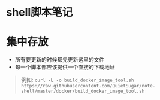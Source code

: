 # shell脚本笔记

# 集中存放

- 所有要更新的时候都先更新这里的文件
- 每一个脚本都应该提供一个直接的下载地址

> 例如: `curl -L -o build_docker_image_tool.sh https://raw.githubusercontent.com/QuietSugar/note-shell/master/docker/build_docker_image_tool.sh`


